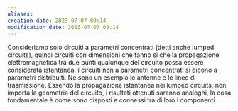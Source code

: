 ```yaml
---
aliases: 
creation date: 2023-07-07 09:14
modification date: 2023-07-07 09:14
---
```

Consideriamo solo circuiti a parametri concentrati (detti anche lumped circuits), quindi circuiti con dimensioni che fanno sì che la propagazione elettromagnetica tra due punti qualunque del circuito possa essere considerata istantanea. I circuiti non a parametri concentrati si dicono a parametri distribuiti. Ne sono un esempio le antenne e le linee di trasmissione.
Essendo la propagazione istantanea nei lumped circuits, non importa la geometria del circuito, i risultati ottenuti saranno analoghi, la cosa fondamentale è come sono disposti e connessi tra di loro i componenti.